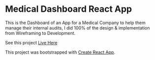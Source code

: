 # Medical Dashboard React App

This is the Dashboard of an App for a Medical Company to help them manage their internal audits, I did 100% of the design & implementation from Wireframing to Development.

See this project [Live Here](http://alanthinks.com/projects/medical-audit-app)

This project was bootstrapped with [Create React App](https://github.com/facebook/create-react-app).
